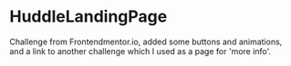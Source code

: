# HuddleLandingPage

Challenge from Frontendmentor.io, added some buttons and animations, and a link to another challenge which I used as a page for 'more info'. 
